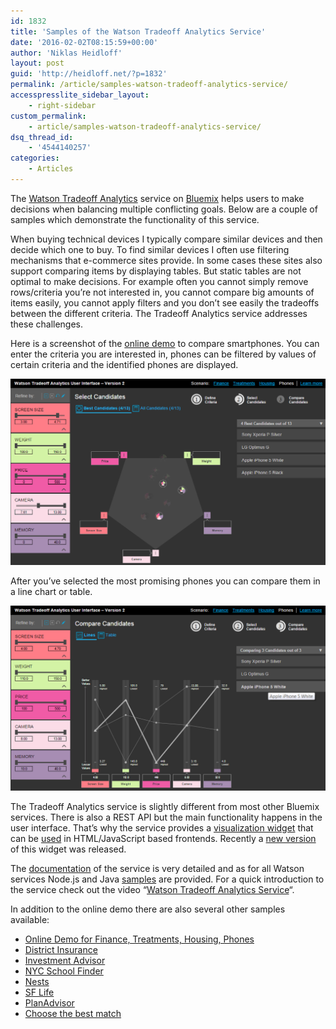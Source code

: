 ```yaml
---
id: 1832
title: 'Samples of the Watson Tradeoff Analytics Service'
date: '2016-02-02T08:15:59+00:00'
author: 'Niklas Heidloff'
layout: post
guid: 'http://heidloff.net/?p=1832'
permalink: /article/samples-watson-tradeoff-analytics-service/
accesspresslite_sidebar_layout:
    - right-sidebar
custom_permalink:
    - article/samples-watson-tradeoff-analytics-service/
dsq_thread_id:
    - '4544140257'
categories:
    - Articles
---
```


The [Watson Tradeoff Analytics](http://www.ibm.com/smarterplanet/us/en/ibmwatson/developercloud/tradeoff-analytics.html) service on [Bluemix](https://bluemix.net) helps users to make decisions when balancing multiple conflicting goals. Below are a couple of samples which demonstrate the functionality of this service.

When buying technical devices I typically compare similar devices and then decide which one to buy. To find similar devices I often use filtering mechanisms that e-commerce sites provide. In some cases these sites also support comparing items by displaying tables. But static tables are not optimal to make decisions. For example often you cannot simply remove rows/criteria you’re not interested in, you cannot compare big amounts of items easily, you cannot apply filters and you don’t see easily the tradeoffs between the different criteria. The Tradeoff Analytics service addresses these challenges.

Here is a screenshot of the [online demo](http://tradeoff-analytics-v2-demo.mybluemix.net/#phones) to compare smartphones. You can enter the criteria you are interested in, phones can be filtered by values of certain criteria and the identified phones are displayed.

![image](/assets/img/2016/02/tradeoff1.png)

After you’ve selected the most promising phones you can compare them in a line chart or table.

![image](/assets/img/2016/02/tradeoff2.png)

The Tradeoff Analytics service is slightly different from most other Bluemix services. There is also a REST API but the main functionality happens in the user interface. That’s why the service provides a [visualization widget](http://www.ibm.com/smarterplanet/us/en/ibmwatson/developercloud/doc/tradeoff-analytics/visualization.shtml) that can be [used](http://www.ibm.com/smarterplanet/us/en/ibmwatson/developercloud/doc/tradeoff-analytics/client.shtml) in HTML/JavaScript based frontends. Recently a [new version](https://developer.ibm.com/watson/blog/2015/12/07/announcing-a-new-ui-widget-for-the-tradeoff-analytics-service/) of this widget was released.

The [documentation](http://www.ibm.com/smarterplanet/us/en/ibmwatson/developercloud/doc/tradeoff-analytics/) of the service is very detailed and as for all Watson services Node.js and Java [samples](http://www.ibm.com/smarterplanet/us/en/ibmwatson/developercloud/doc/tradeoff-analytics/sample.shtml) are provided. For a quick introduction to the service check out the video “[Watson Tradeoff Analytics Service](https://www.youtube.com/watch?v=lWhRW5TNdGw)“.

In addition to the online demo there are also several other samples available:

- [Online Demo for Finance, Treatments, Housing, Phones](http://tradeoff-analytics-v2-demo.mybluemix.net/)
- [District Insurance](https://github.com/osipov/district-insurance-sample)
- [Investment Advisor](http://investment-advisor.mybluemix.net/)
- [NYC School Finder](http://nyc-school-finder.mybluemix.net/)
- [Nests](http://nests.mybluemix.net/)
- [SF Life](http://san-francisco-life.mybluemix.net/)
- [PlanAdvisor](http://challengepost.com/software/planadvisor)
- [Choose the best match](http://choose-the-best-match.eu-gb.mybluemix.net/)